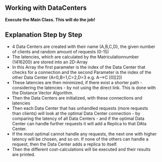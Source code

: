 ## Working with DataCenters
**Execute the Main Class. This will do the job!**

## Explanation Step by Step
* 4 Data Centers are created with their name (A,B,C,D), the given number of clients and random amount of requests (0-15)
* The latencies, which are calculated by the Matriculationnumber (1416200) are stored into an 2D-Array 
* In this Array  the first parameter is the index of the Data Center that checks for a connection and the second Parameter is the index of the other Data Center (A=0,B=1,C=2,D=3 e.g. A-->C [0][2])
* These latencies are then minimized, if there exist a shorter path - considering the latencies - by not using the direct link. This is done with the Distance Vector Algorithm.
* Then the Data Centers are initialized, with these connections and latencies
* Then each Data Center that has unhandled requests (more requests than clients) will look at the optimal Data Center connection - by comparing the latency of all Data Centers - and if the optimal Data Center can handle further requests it will add a Replica to that DAta Center.
* If the most optimal cannot handle any requests, the next one with higher latency will be chosen, and so on. If none of the others can handle a request, then the Data Center adds a replica to itself.
* Then the different cost-calculations will be executed and their results are printed.